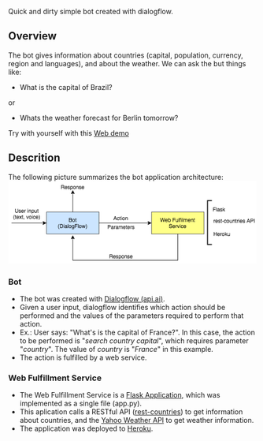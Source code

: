 Quick and dirty simple bot created with dialogflow.

## Overview
The bot gives information about countries (capital, population, currency, region and languages), and about the weather.
We can ask the but things like:
  * What is the capital of Brazil?
  
  or
  
  * Whats the weather forecast for Berlin tomorrow?
  
  Try with yourself with this [Web demo](https://bot.dialogflow.com/721be6fe-9b42-45bc-94ca-ddcc740190e9)

## Descrition

The following picture summarizes the bot application architecture:
![building blocks overview](bot_framework.png)

### Bot
* The bot was created with [Dialogflow (api.ai)](https://dialogflow.com/).
* Given a user input, dialogflow identifies which action should be performed and the values of the parameters required to perform that action.
* Ex.: User says: "What's is the capital of France?". In this case, the action to be performed is "_search country capital_", which requires parameter "_country_". The value of _country_ is "_France_" in this example.
* The action is fulfilled by a web service.

### Web Fulfillment Service
* The Web Fulfillment Service is a [Flask Application](http://flask.pocoo.org/), which was implemented as a single file (app.py).
* This aplication calls a RESTful API ([rest-countries](https://market.mashape.com/fayder/rest-countries-v1)) to get information about countries, and the [Yahoo Weather API](https://developer.yahoo.com/weather/) to get weather information.
* The application was deployed to [Heroku](https://www.heroku.com/platform).




